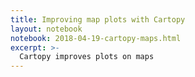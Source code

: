 ```yaml
---
title: Improving map plots with Cartopy
layout: notebook
notebook: 2018-04-19-cartopy-maps.html
excerpt: >-
  Cartopy improves plots on maps
---
```

